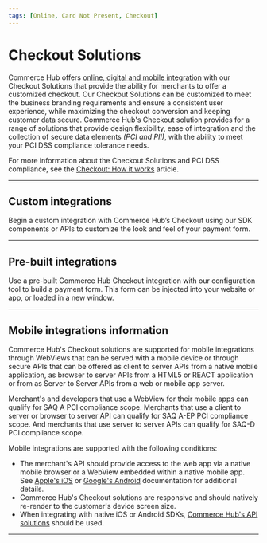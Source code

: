 ```yaml
---
tags: [Online, Card Not Present, Checkout]
---
```


# Checkout Solutions

Commerce Hub offers [online, digital and mobile integration](?path=docs/Getting-Started/Getting-Started-Online.md) with our Checkout Solutions that provide the ability for merchants to offer a customized checkout. Our Checkout Solutions can be customized to meet the business branding requirements and ensure a consistent user experience, while maximizing the checkout conversion and keeping customer data secure.  Commerce Hub's Checkout solution provides for a range of solutions that provide design flexibility, ease of integration and the collection of secure data elements *(PCI and PII)*, with the ability to meet your PCI DSS compliance tolerance needs.

For more information about the Checkout Solutions and PCI DSS compliance, see the [Checkout: How it works](?path=docs/Online-Mobile-Digital/Checkout/Checkout-How-It-Works.md) article.

---

## Custom integrations

Begin a custom integration with Commerce Hub’s Checkout using our SDK components or APIs to customize the look and feel of your payment form.

<!-- type: row -->

<!-- type: card
title: Hosted Fields
description: Allows a merchant an easy and secure way to embed a payment form into a website or customer's mobile device.
link: ?path=docs/Online-Mobile-Digital/Checkout/Hosted-Fields/Hosted-Fields.md
-->

<!-- type: card
title: APIs
description: Allows a merchant an easy and secure way to manage and encrypt the payment data on their website or customer's mobile device and send it to Commerce Hub's Capture API.
link: ?path=docs/Online-Mobile-Digital/Checkout/API/API-Only.md
-->

<!-- type: row-end -->

---

## Pre-built integrations

Use a pre-built Commerce Hub Checkout integration with our configuration tool to build a payment form. This form can be injected into your website or app, or loaded in a new window.

<!-- type: row -->

<!-- type: card
title: Hosted Pages
description: Allows a merchant to redirect their customer to a secure Commerce Hub Hosted Page to process a transaction.
link:
-->

<!-- type: card
title: Hosted Forms
description: Allows a merchant an easy and secure way to configure a payment form to be embedded into a website or customer's mobile device.
link:
-->

<!-- type: row-end -->

---

## Mobile integrations information

Commerce Hub's Checkout solutions are supported for mobile integrations through WebViews that can be served with a mobile device or through secure APIs that can be offered as client to server APIs from a native mobile application, as browser to server APIs from a HTML5 or REACT application or from as Server to Server APIs from a web or mobile app server.

Merchant's and developers that use a WebView for their mobile apps can qualify for SAQ A PCI compliance scope. Merchants that use a client to server or browser to server API can qualify for SAQ A-EP PCI compliance scope. And merchants that use server to server APIs can qualify for SAQ-D PCI compliance scope.

Mobile integrations are supported with the following conditions:

- The merchant's API should provide access to the web app via a native mobile browser or a WebView embedded within a native mobile app. See [Apple's iOS](https://developer.apple.com/documentation/webkit/wkwebview) or [Google's Android](https://developer.android.com/reference/android/webkit/WebView) documentation for additional details.
- Commerce Hub's Checkout solutions are responsive and should natively re-render to the customer's device screen size.
- When integrating with native iOS or Android SDKs, [Commerce Hub's API solutions](?path=docs/Resources/API-Documents/Use-Our-APIs.md) should be used.

---
